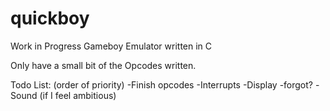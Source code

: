 # quickboy
Work in Progress Gameboy Emulator written in C

Only have a small bit of the Opcodes written.

Todo List: (order of priority)
-Finish opcodes
-Interrupts
-Display
-forgot?
-Sound (if I feel ambitious)
